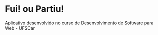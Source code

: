 # Fui! ou Partiu!
Aplicativo desenvolvido no curso de Desenvolvimento de Software para Web - UFSCar
